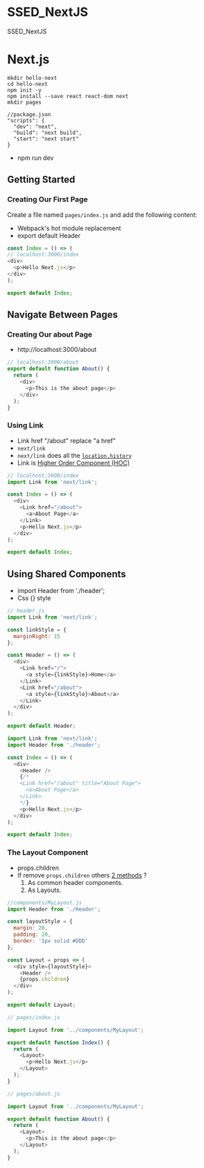 # SSED_NextJS
SSED_NextJS

# Next.js 

```
mkdir hello-next
cd hello-next
npm init -y
npm install --save react react-dom next
mkdir pages
```

```
//package.json
"scripts": {
  "dev": "next",
  "build": "next build",
  "start": "next start"
}
```

- npm run dev

## Getting Started

### Creating Our First Page

Create a file named `pages/index.js` and add the following content:

- Webpack's hot module replacement
- export default Header

```javascript
const Index = () => (
// localhost:3000/index
<div>
  <p>Hello Next.js</p>
</div>
);

export default Index;
```

## Navigate Between Pages

### Creating Our about Page

- http://localhost:3000/about

```javascript
// localhost:3000/about
export default function About() {
  return (
    <div>
      <p>This is the about page</p>
    </div>
  );
}
```

### Using Link

- Link href "/about" replace "a href"
- `next/link`
- `next/link` does all the [`location.history`](https://developer.mozilla.org/en-US/docs/Web/API/History_API)
- Link is [Higher Order Component (HOC)](https://reactjs.org/docs/higher-order-components.html)

```javascript
// localhost:3000/index
import Link from 'next/link';

const Index = () => (
  <div>
    <Link href="/about">
      <a>About Page</a>
    </Link>
    <p>Hello Next.js</p>
  </div>
);

export default Index;
```

## Using Shared Components

- import Header from './header';
- Css {} style

```javascript
// header.js
import Link from 'next/link';

const linkStyle = {
  marginRight: 15
};

const Header = () => (
  <div>
    <Link href="/">
      <a style={linkStyle}>Home</a>
    </Link>
    <Link href="/about">
      <a style={linkStyle}>About</a>
    </Link>
  </div>
);

export default Header;
```

```javascript
import Link from 'next/link';
import Header from './header';

const Index = () => (
  <div>
    <Header />
    {/*
    <Link href="/about" title="About Page">
      <a>About Page</a>
    </Link>
    */}
    <p>Hello Next.js</p>
  </div>
);

export default Index;
```

### The Layout Component

- props.children
- If remove `props.children` others [2 methods](https://nextjs.org/learn/basics/using-shared-components/rendering-children-components) ?
  1. As common header components.
  2. As Layouts.

```javascript
//components/MyLayout.js
import Header from './Header';

const layoutStyle = {
  margin: 20,
  padding: 20,
  border: '1px solid #DDD'
};

const Layout = props => (
  <div style={layoutStyle}>
    <Header />
    {props.children}
  </div>
);

export default Layout;
```

```javascript
// pages/index.js

import Layout from '../components/MyLayout';

export default function Index() {
  return (
    <Layout>
      <p>Hello Next.js</p>
    </Layout>
  );
}
```

```javascript
// pages/about.js

import Layout from '../components/MyLayout';

export default function About() {
  return (
    <Layout>
      <p>This is the about page</p>
    </Layout>
  );
}
```
